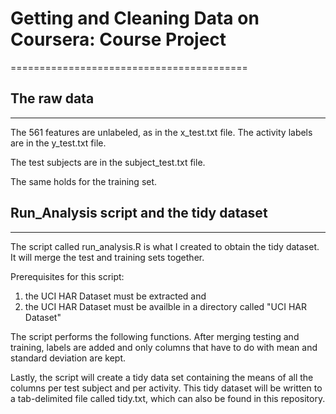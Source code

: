 # Getting and Cleaning Data on Coursera: Course Project

=========================================




## The raw data

------------------


The 561 features are unlabeled, as in the x_test.txt file. 
The activity labels are in the y_test.txt file.

The test subjects are in the subject_test.txt file.


The same holds for the training set.



## Run_Analysis script and the tidy dataset

-------------------------------------

The script called run_analysis.R is what I created to obtain the tidy dataset. It will merge the test and training sets together.

Prerequisites for this script:

1. the UCI HAR Dataset must be extracted and
2. the UCI HAR Dataset must be availble in a directory called "UCI HAR Dataset"


The script performs the following functions.
After merging testing and training, labels are added and only columns that have to do with mean and standard deviation are kept.

Lastly, the script will create a tidy data set containing the means of all the columns per test subject and per activity.
This tidy dataset will be written to a tab-delimited file called tidy.txt, which can also be found in this repository.


